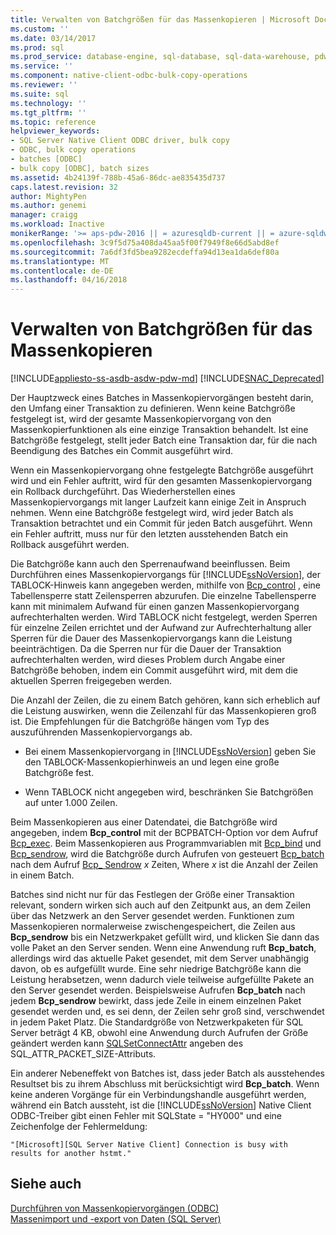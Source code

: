 ```yaml
---
title: Verwalten von Batchgrößen für das Massenkopieren | Microsoft Docs
ms.custom: ''
ms.date: 03/14/2017
ms.prod: sql
ms.prod_service: database-engine, sql-database, sql-data-warehouse, pdw
ms.service: ''
ms.component: native-client-odbc-bulk-copy-operations
ms.reviewer: ''
ms.suite: sql
ms.technology: ''
ms.tgt_pltfrm: ''
ms.topic: reference
helpviewer_keywords:
- SQL Server Native Client ODBC driver, bulk copy
- ODBC, bulk copy operations
- batches [ODBC]
- bulk copy [ODBC], batch sizes
ms.assetid: 4b24139f-788b-45a6-86dc-ae835435d737
caps.latest.revision: 32
author: MightyPen
ms.author: genemi
manager: craigg
ms.workload: Inactive
monikerRange: '>= aps-pdw-2016 || = azuresqldb-current || = azure-sqldw-latest || >= sql-server-2016 || = sqlallproducts-allversions'
ms.openlocfilehash: 3c9f5d75a408da45aa5f00f7949f8e66d5abd8ef
ms.sourcegitcommit: 7a6df3fd5bea9282ecdeffa94d13ea1da6def80a
ms.translationtype: MT
ms.contentlocale: de-DE
ms.lasthandoff: 04/16/2018
---
```

# <a name="managing-bulk-copy-batch-sizes"></a>Verwalten von Batchgrößen für das Massenkopieren
[!INCLUDE[appliesto-ss-asdb-asdw-pdw-md](../../includes/appliesto-ss-asdb-asdw-pdw-md.md)]
[!INCLUDE[SNAC_Deprecated](../../includes/snac-deprecated.md)]

  Der Hauptzweck eines Batches in Massenkopiervorgängen besteht darin, den Umfang einer Transaktion zu definieren. Wenn keine Batchgröße festgelegt ist, wird der gesamte Massenkopiervorgang von den Massenkopierfunktionen als eine einzige Transaktion behandelt. Ist eine Batchgröße festgelegt, stellt jeder Batch eine Transaktion dar, für die nach Beendigung des Batches ein Commit ausgeführt wird.  
  
 Wenn ein Massenkopiervorgang ohne festgelegte Batchgröße ausgeführt wird und ein Fehler auftritt, wird für den gesamten Massenkopiervorgang ein Rollback durchgeführt. Das Wiederherstellen eines Massenkopiervorgangs mit langer Laufzeit kann einige Zeit in Anspruch nehmen. Wenn eine Batchgröße festgelegt wird, wird jeder Batch als Transaktion betrachtet und ein Commit für jeden Batch ausgeführt. Wenn ein Fehler auftritt, muss nur für den letzten ausstehenden Batch ein Rollback ausgeführt werden.  
  
 Die Batchgröße kann auch den Sperrenaufwand beeinflussen. Beim Durchführen eines Massenkopiervorgangs für [!INCLUDE[ssNoVersion](../../includes/ssnoversion-md.md)], der TABLOCK-Hinweis kann angegeben werden, mithilfe von [Bcp_control](../../relational-databases/native-client-odbc-extensions-bulk-copy-functions/bcp-control.md) , eine Tabellensperre statt Zeilensperren abzurufen. Die einzelne Tabellensperre kann mit minimalem Aufwand für einen ganzen Massenkopiervorgang aufrechterhalten werden. Wird TABLOCK nicht festgelegt, werden Sperren für einzelne Zeilen errichtet und der Aufwand zur Aufrechterhaltung aller Sperren für die Dauer des Massenkopiervorgangs kann die Leistung beeinträchtigen. Da die Sperren nur für die Dauer der Transaktion aufrechterhalten werden, wird dieses Problem durch Angabe einer Batchgröße behoben, indem ein Commit ausgeführt wird, mit dem die aktuellen Sperren freigegeben werden.  
  
 Die Anzahl der Zeilen, die zu einem Batch gehören, kann sich erheblich auf die Leistung auswirken, wenn die Zeilenzahl für das Massenkopieren groß ist. Die Empfehlungen für die Batchgröße hängen vom Typ des auszuführenden Massenkopiervorgangs ab.  
  
-   Bei einem Massenkopiervorgang in [!INCLUDE[ssNoVersion](../../includes/ssnoversion-md.md)] geben Sie den TABLOCK-Massenkopierhinweis an und legen eine große Batchgröße fest.  
  
-   Wenn TABLOCK nicht angegeben wird, beschränken Sie Batchgrößen auf unter 1.000 Zeilen.  
  
 Beim Massenkopieren aus einer Datendatei, die Batchgröße wird angegeben, indem **Bcp_control** mit der BCPBATCH-Option vor dem Aufruf [Bcp_exec](../../relational-databases/native-client-odbc-extensions-bulk-copy-functions/bcp-exec.md). Beim Massenkopieren aus Programmvariablen mit [Bcp_bind](../../relational-databases/native-client-odbc-extensions-bulk-copy-functions/bcp-bind.md) und [Bcp_sendrow](../../relational-databases/native-client-odbc-extensions-bulk-copy-functions/bcp-sendrow.md), wird die Batchgröße durch Aufrufen von gesteuert [Bcp_batch](../../relational-databases/native-client-odbc-extensions-bulk-copy-functions/bcp-batch.md) nach dem Aufruf [Bcp_ Sendrow](../../relational-databases/native-client-odbc-extensions-bulk-copy-functions/bcp-sendrow.md) *x* Zeiten, Where *x* ist die Anzahl der Zeilen in einem Batch.  
  
 Batches sind nicht nur für das Festlegen der Größe einer Transaktion relevant, sondern wirken sich auch auf den Zeitpunkt aus, an dem Zeilen über das Netzwerk an den Server gesendet werden. Funktionen zum Massenkopieren normalerweise zwischengespeichert, die Zeilen aus **Bcp_sendrow** bis ein Netzwerkpaket gefüllt wird, und klicken Sie dann das volle Paket an den Server senden. Wenn eine Anwendung ruft **Bcp_batch**, allerdings wird das aktuelle Paket gesendet, mit dem Server unabhängig davon, ob es aufgefüllt wurde. Eine sehr niedrige Batchgröße kann die Leistung herabsetzen, wenn dadurch viele teilweise aufgefüllte Pakete an den Server gesendet werden. Beispielsweise Aufrufen **Bcp_batch** nach jedem **Bcp_sendrow** bewirkt, dass jede Zeile in einem einzelnen Paket gesendet werden und, es sei denn, der Zeilen sehr groß sind, verschwendet in jedem Paket Platz. Die Standardgröße von Netzwerkpaketen für SQL Server beträgt 4 KB, obwohl eine Anwendung durch Aufrufen der Größe geändert werden kann [SQLSetConnectAttr](../../relational-databases/native-client-odbc-api/sqlsetconnectattr.md) angeben des SQL_ATTR_PACKET_SIZE-Attributs.  
  
 Ein anderer Nebeneffekt von Batches ist, dass jeder Batch als ausstehendes Resultset bis zu ihrem Abschluss mit berücksichtigt wird **Bcp_batch**. Wenn keine anderen Vorgänge für ein Verbindungshandle ausgeführt werden, während ein Batch aussteht, ist die [!INCLUDE[ssNoVersion](../../includes/ssnoversion-md.md)] Native Client ODBC-Treiber gibt einen Fehler mit SQLState = "HY000" und eine Zeichenfolge der Fehlermeldung:  
  
```  
"[Microsoft][SQL Server Native Client] Connection is busy with  
results for another hstmt."  
```  
  
## <a name="see-also"></a>Siehe auch  
 [Durchführen von Massenkopiervorgängen &#40;ODBC&#41;](../../relational-databases/native-client-odbc-bulk-copy-operations/performing-bulk-copy-operations-odbc.md)   
 [Massenimport und -export von Daten &#40;SQL Server&#41;](../../relational-databases/import-export/bulk-import-and-export-of-data-sql-server.md)  
  
  

